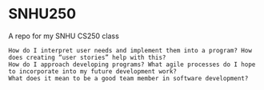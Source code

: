 # SNHU250
A repo for my SNHU CS250 class


    How do I interpret user needs and implement them into a program? How does creating “user stories” help with this?
    How do I approach developing programs? What agile processes do I hope to incorporate into my future development work?
    What does it mean to be a good team member in software development?
